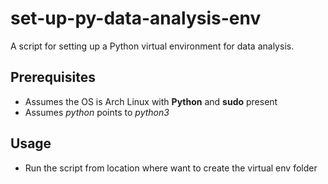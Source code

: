 # set-up-py-data-analysis-env
A script for setting up a Python virtual environment for data analysis.

## Prerequisites 
- Assumes the OS is Arch Linux with **Python** and **sudo** present
- Assumes *python* points to *python3*

## Usage 
- Run the script from location where want to create the virtual env folder

